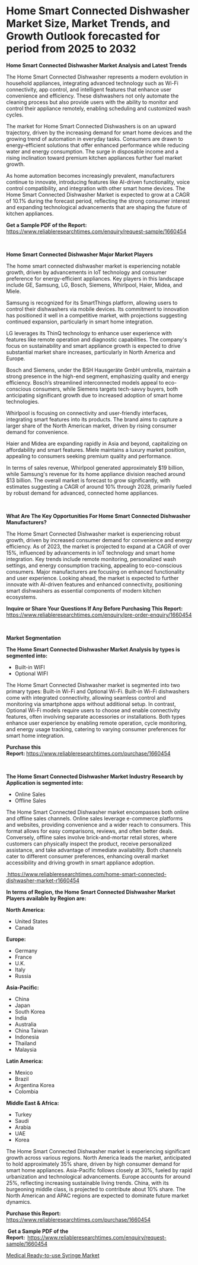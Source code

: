 <p><h1>Home Smart Connected Dishwasher Market Size, Market Trends, and Growth Outlook forecasted for period from 2025 to 2032</h1></p><p><strong>Home Smart Connected Dishwasher Market Analysis and Latest Trends</strong></p>
<p><p>The Home Smart Connected Dishwasher represents a modern evolution in household appliances, integrating advanced technology such as Wi-Fi connectivity, app control, and intelligent features that enhance user convenience and efficiency. These dishwashers not only automate the cleaning process but also provide users with the ability to monitor and control their appliance remotely, enabling scheduling and customized wash cycles.</p><p>The market for Home Smart Connected Dishwashers is on an upward trajectory, driven by the increasing demand for smart home devices and the growing trend of automation in everyday tasks. Consumers are drawn to energy-efficient solutions that offer enhanced performance while reducing water and energy consumption. The surge in disposable income and a rising inclination toward premium kitchen appliances further fuel market growth.</p><p>As home automation becomes increasingly prevalent, manufacturers continue to innovate, introducing features like AI-driven functionality, voice control compatibility, and integration with other smart home devices. The Home Smart Connected Dishwasher Market is expected to grow at a CAGR of 10.1% during the forecast period, reflecting the strong consumer interest and expanding technological advancements that are shaping the future of kitchen appliances.</p></p>
<p><strong>Get a Sample PDF of the Report:&nbsp;</strong> <a href="https://www.reliableresearchtimes.com/enquiry/request-sample/1660454?utm_campaign=2007&utm_medium=2&utm_source=Github&utm_content=ia&utm_term=17012025&utm_id=home-smart-connected-dishwasher">https://www.reliableresearchtimes.com/enquiry/request-sample/1660454</a></p>
<p>&nbsp;</p>
<p><strong>Home Smart Connected Dishwasher Major Market Players</strong></p>
<p><p>The home smart connected dishwasher market is experiencing notable growth, driven by advancements in IoT technology and consumer preference for energy-efficient appliances. Key players in this landscape include GE, Samsung, LG, Bosch, Siemens, Whirlpool, Haier, Midea, and Miele.</p><p>Samsung is recognized for its SmartThings platform, allowing users to control their dishwashers via mobile devices. Its commitment to innovation has positioned it well in a competitive market, with projections suggesting continued expansion, particularly in smart home integration.</p><p>LG leverages its ThinQ technology to enhance user experience with features like remote operation and diagnostic capabilities. The company's focus on sustainability and smart appliance growth is expected to drive substantial market share increases, particularly in North America and Europe.</p><p>Bosch and Siemens, under the BSH Hausgeräte GmbH umbrella, maintain a strong presence in the high-end segment, emphasizing quality and energy efficiency. Bosch’s streamlined interconnected models appeal to eco-conscious consumers, while Siemens targets tech-savvy buyers, both anticipating significant growth due to increased adoption of smart home technologies.</p><p>Whirlpool is focusing on connectivity and user-friendly interfaces, integrating smart features into its products. The brand aims to capture a larger share of the North American market, driven by rising consumer demand for convenience.</p><p>Haier and Midea are expanding rapidly in Asia and beyond, capitalizing on affordability and smart features. Miele maintains a luxury market position, appealing to consumers seeking premium quality and performance.</p><p>In terms of sales revenue, Whirlpool generated approximately $19 billion, while Samsung's revenue for its home appliance division reached around $13 billion. The overall market is forecast to grow significantly, with estimates suggesting a CAGR of around 10% through 2028, primarily fueled by robust demand for advanced, connected home appliances.</p></p>
<p>&nbsp;</p>
<p><strong>What Are The Key Opportunities For Home Smart Connected Dishwasher Manufacturers?</strong></p>
<p><p>The Home Smart Connected Dishwasher market is experiencing robust growth, driven by increased consumer demand for convenience and energy efficiency. As of 2023, the market is projected to expand at a CAGR of over 15%, influenced by advancements in IoT technology and smart home integration. Key trends include remote monitoring, personalized wash settings, and energy consumption tracking, appealing to eco-conscious consumers. Major manufacturers are focusing on enhanced functionality and user experience. Looking ahead, the market is expected to further innovate with AI-driven features and enhanced connectivity, positioning smart dishwashers as essential components of modern kitchen ecosystems.</p></p>
<p><strong>Inquire or Share Your Questions If Any Before Purchasing This Report:</strong> <a href="https://www.reliableresearchtimes.com/enquiry/pre-order-enquiry/1660454?utm_campaign=2007&utm_medium=2&utm_source=Github&utm_content=ia&utm_term=17012025&utm_id=home-smart-connected-dishwasher">https://www.reliableresearchtimes.com/enquiry/pre-order-enquiry/1660454</a></p>
<p>&nbsp;</p>
<p><strong>Market Segmentation</strong></p>
<p><strong>The Home Smart Connected Dishwasher Market Analysis by types is segmented into:</strong></p>
<p><ul><li>Built-in WIFI</li><li>Optional WIFI</li></ul></p>
<p><p>The Home Smart Connected Dishwasher market is segmented into two primary types: Built-in Wi-Fi and Optional Wi-Fi. Built-in Wi-Fi dishwashers come with integrated connectivity, allowing seamless control and monitoring via smartphone apps without additional setup. In contrast, Optional Wi-Fi models require users to choose and enable connectivity features, often involving separate accessories or installations. Both types enhance user experience by enabling remote operation, cycle monitoring, and energy usage tracking, catering to varying consumer preferences for smart home integration.</p></p>
<p><strong>Purchase this Report:&nbsp;</strong><a href="https://www.reliableresearchtimes.com/purchase/1660454?utm_campaign=2007&utm_medium=2&utm_source=Github&utm_content=ia&utm_term=17012025&utm_id=home-smart-connected-dishwasher">https://www.reliableresearchtimes.com/purchase/1660454</a></p>
<p>&nbsp;</p>
<p><strong>The Home Smart Connected Dishwasher Market Industry Research by Application is segmented into:</strong></p>
<p><ul><li>Online Sales</li><li>Offline Sales</li></ul></p>
<p><p>The Home Smart Connected Dishwasher market encompasses both online and offline sales channels. Online sales leverage e-commerce platforms and websites, providing convenience and a wider reach to consumers. This format allows for easy comparisons, reviews, and often better deals. Conversely, offline sales involve brick-and-mortar retail stores, where customers can physically inspect the product, receive personalized assistance, and take advantage of immediate availability. Both channels cater to different consumer preferences, enhancing overall market accessibility and driving growth in smart appliance adoption.</p></p>
<p><a href="https://www.reliableresearchtimes.com/home-smart-connected-dishwasher-market-r1660454?utm_campaign=2007&utm_medium=2&utm_source=Github&utm_content=ia&utm_term=17012025&utm_id=home-smart-connected-dishwasher">&nbsp;https://www.reliableresearchtimes.com/home-smart-connected-dishwasher-market-r1660454</a></p>
<p><strong>In terms of Region, the Home Smart Connected Dishwasher Market Players available by Region are:</strong></p>
<p>
    <p> <strong> North America: </strong>
        <ul>
            <li>United States</li>
            <li>Canada</li>
        </ul>
        </p> 
    <p> <strong> Europe: </strong>
        <ul>
            <li>Germany</li>
            <li>France</li>
            <li>U.K.</li>
            <li>Italy</li>
            <li>Russia</li>
        </ul>
        </p> 
    <p> <strong> Asia-Pacific: </strong>
        <ul>
            <li>China</li>
            <li>Japan</li>
            <li>South Korea</li>
            <li>India</li>
            <li>Australia</li>
            <li>China Taiwan</li>
            <li>Indonesia</li>
            <li>Thailand</li>
            <li>Malaysia</li>
        </ul>
        </p> 
    <p> <strong> Latin America: </strong>
        <ul>
            <li>Mexico</li>
            <li>Brazil</li>
            <li>Argentina Korea</li>
            <li>Colombia</li>
        </ul>
        </p> 
    <p> <strong> Middle East & Africa: </strong>
        <ul>
            <li>Turkey</li>
            <li>Saudi</li>
            <li>Arabia</li>
            <li>UAE</li>
            <li>Korea</li>
        </ul>
    </p>
    </p>
<p><p>The Home Smart Connected Dishwasher market is experiencing significant growth across various regions. North America leads the market, anticipated to hold approximately 35% share, driven by high consumer demand for smart home appliances. Asia-Pacific follows closely at 30%, fueled by rapid urbanization and technological advancements. Europe accounts for around 25%, reflecting increasing sustainable living trends. China, with its burgeoning middle class, is projected to contribute about 10% share. The North American and APAC regions are expected to dominate future market dynamics.</p></p>
<p><strong>Purchase this Report: </strong><a href="https://www.reliableresearchtimes.com/purchase/1660454?utm_campaign=2007&utm_medium=2&utm_source=Github&utm_content=ia&utm_term=17012025&utm_id=home-smart-connected-dishwasher">https://www.reliableresearchtimes.com/purchase/1660454</a></p>
<p>&nbsp;<strong>Get a Sample PDF of the Report:&nbsp;&nbsp;</strong><a href="https://www.reliableresearchtimes.com/enquiry/request-sample/1660454?utm_campaign=2007&utm_medium=2&utm_source=Github&utm_content=ia&utm_term=17012025&utm_id=home-smart-connected-dishwasher">https://www.reliableresearchtimes.com/enquiry/request-sample/1660454</a></p>
<p><strong></strong></p>
<p><p><a href="https://github.com/provorikovar/Market-Research-Report-List-6/blob/main/medical-ready-to-use-syringe-market.md?utm_campaign=2007&utm_medium=2&utm_source=Github&utm_content=ia&utm_term=17012025&utm_id=home-smart-connected-dishwasher">Medical Ready-to-use Syringe Market</a></p></p>
